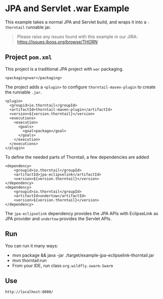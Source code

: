 # JPA and Servlet .war Example

This example takes a normal JPA and Servlet build, and wraps it into
a `-thorntail` runnable jar.

> Please raise any issues found with this example in our JIRA:
> https://issues.jboss.org/browse/THORN

## Project `pom.xml`

This project is a traditional JPA project with `war` packaging.

    <packaging>war</packaging>

The project adds a `<plugin>` to configure `thorntail-maven-plugin` to
create the runnable `.jar`.

    <plugin>
      <groupid>io.thorntail</groupId>
      <artifactId>thorntail-maven-plugin</artifactId>
      <version>${version.thorntail}</version>
      <executions>
        <execution>
          <goals>
            <goal>package</goal>
          </goals>
        </execution>
      </executions>
    </plugin>

To define the needed parts of Thorntail, a few dependencies are added

    <dependency>
        <groupid>io.thorntail</groupId>
        <artifactId>jpa-eclipselink</artifactId>
        <version>${version.thorntail}</version>
    </dependency>
    <dependency>
        <groupid>io.thorntail</groupId>
        <artifactId>undertow</artifactId>
        <version>${version.thorntail}</version>
    </dependency>

The `jpa-eclipselink` dependency provides the JPA APIs with EclipseLink as JPA provider and `undertow` provides the Servlet
APIs.

## Run

You can run it many ways:

* mvn package && java -jar ./target/example-jpa-eclipselink-thorntail.jar
* mvn thorntail:run
* From your IDE, run class `org.wildfly.swarm.Swarm`

## Use

    http://localhost:8080/
